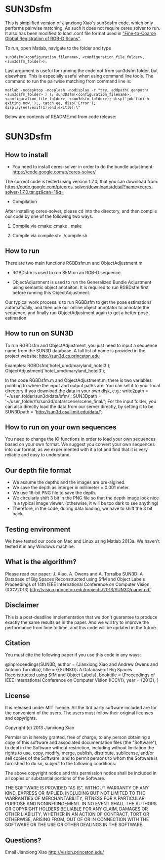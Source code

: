 SUN3Dsfm
==============
This is simplified version of Jianxiong Xiao's sun3dsfm code, which only performs
pairwise matching. As such it does not require ceres solver to run. It also
has been modified to load .conf file format used in ["Fine-to-Coarse Global Registration of RGB-D Scans"][1].

To run, open Matlab, navigate to the folder and type
~~~
sun3dsfm(<configuration_filename>, <configuration_file_folder>, <sun3dsfm_folder>);
~~~
Last argument is useful for running the code not from sun3dsfm folder, but elsewhere.
This is especially useful when using command line tools. The command to run
the pairwise matching from command line is:
~~~
matlab -nodesktop -nosplash -nodisplay -r "try, addpath( genpath( <sun3dsfm_folder> ) ); sun3Dsfm(<configuration_filename>, <configuration_file_folder>, <sun3dsfm_folder>); disp('job finish. exiting now.');, catch ee, disp('Error'); display(ee);exit(1);end;exit(0);\"
~~~

[1]:  https://arxiv.org/pdf/1607.08539v3.pdf "Fine-to-Coarse Global Registration of RGB-D Scans"

Below are contents of README.md from code release:

SUN3Dsfm
==============

How to install
--------------

- You need to install ceres-solver in order to do the bundle adjustment: https://code.google.com/p/ceres-solver/

The current code is tested using version 1.7.0, that you can download from:
https://code.google.com/p/ceres-solver/downloads/detail?name=ceres-solver-1.7.0.tar.gz&can=1&q=

- Compilation

After installing ceres-solver, please cd into the directory, and then compile our code by one of the following two ways.

1. Compile via cmake:
	cmake .
	make

2. Compile via compile.sh:
	./compile.sh


How to run
--------------

There are two main functions RGBDsfm.m and ObjectAdjustment.m

- RGBDsfm is used to run SFM on an RGB-D sequence.

- ObjectAdjustment is used to run the Generalized Bundle Adjustment using semantic object anotaiton. It is required to run RGBDsfm first before running this ObjectAdjustment.

Our typical work process is to run RGBDsfm to get the pose estimations automatically, and then use our online object annotator to annotate the sequence, and finally run ObjectAdjustment again to get a better pose estimation.

How to run on SUN3D
--------------

To run RGBDsfm and ObjectAdjustment, you just need to input a sequence name from the SUN3D database. A full list of name is provided in the project website: http://sun3d.cs.princeton.edu

Examples:
	RGBDsfm('hotel_umd/maryland_hotel3');
	ObjectAdjustment('hotel_umd/maryland_hotel3');

In the code RGBDsfm.m and ObjectAdjustment.m, there is two variables pointing to where the input and output paths are. You can set it to your local directory if you download the data in your own disk, e.g.:
	write2path = '~/user_folder/sun3d/data/sfm/';
	SUN3Dpath = '~/user_folder/fs/sun3d/data/scene/scene_final/';
For the input folder, you can also directly load the data from our server directly, by setting it to be:
	SUN3Dpath = 'http://sun3d.csail.mit.edu/data/';

How to run on your own sequences
--------------

You need to change the IO functions in order to load your own sequences based on your own format. We suggest you convert your own sequences into our format, as we experimented with it a lot and find that it is very reliable and easy to understand.

Our depth file format
--------------

- We assume the depths and the images are pre-algined.
- We save the depth as interger in millimeter = 0.001 meter.
- We use 16-bit PNG file to save the depth.
- We circularly shift 3 bit in the PNG file so that the depth image look nice in a typical image viewer. (otherwise, it will be too dark to see anything)
- Therefore, in the code, during data loading, we have to shift the 3 bit back.

Testing environment
--------------
We have tested our code on Mac and Linux using Matlab 2013a. We haven't tested it in any Windows machine.

What is the algorithm?
--------------

Please read our paper:
J. Xiao, A. Owens and A. Torralba
SUN3D: A Database of Big Spaces Reconstructed using SfM and Object Labels
Proceedings of 14th IEEE International Conference on Computer Vision (ICCV2013)
http://vision.princeton.edu/projects/2013/SUN3D/paper.pdf

Disclaimer
--------------

This is a post-deadline implementation that we don't guarantee to produce exactly the same results as in the paper. And we will try to improve the performance from time to time, and this code will be updated in the future. 

Citation
--------------

You must cite the following paper if you use this code in any ways:

@inproceedings{SUN3D,
	author     = {Jianxiong Xiao and Andrew Owens and Antonio Torralba},
	title      = {{SUN3D}: A Database of Big Spaces Reconstructed using SfM and Object Labels},
	booktitle  = {Proceedings of IEEE International Conference on Computer Vision (ICCV)},
	year       = {2013},
}


License
--------------

It is released under MIT license. All the 3rd party software included are for the convenient of the users. The users must follow their original licenses and copyrights.

Copyright (c) 2013 Jianxiong Xiao

Permission is hereby granted, free of charge, to any person obtaining a copy of this software and associated documentation files (the "Software"), to deal in the Software without restriction, including without limitation the rights to use, copy, modify, merge, publish, distribute, sublicense, and/or sell copies of the Software, and to permit persons to whom the Software is furnished to do so, subject to the following conditions:

The above copyright notice and this permission notice shall be included in all copies or substantial portions of the Software.

THE SOFTWARE IS PROVIDED "AS IS", WITHOUT WARRANTY OF ANY KIND, EXPRESS OR IMPLIED, INCLUDING BUT NOT LIMITED TO THE WARRANTIES OF MERCHANTABILITY, FITNESS FOR A PARTICULAR PURPOSE AND NONINFRINGEMENT. IN NO EVENT SHALL THE AUTHORS OR COPYRIGHT HOLDERS BE LIABLE FOR ANY CLAIM, DAMAGES OR OTHER LIABILITY, WHETHER IN AN ACTION OF CONTRACT, TORT OR OTHERWISE, ARISING FROM, OUT OF OR IN CONNECTION WITH THE SOFTWARE OR THE USE OR OTHER DEALINGS IN THE SOFTWARE.

Questions?
--------------

Email Jianxiong Xiao http://vision.princeton.edu/

